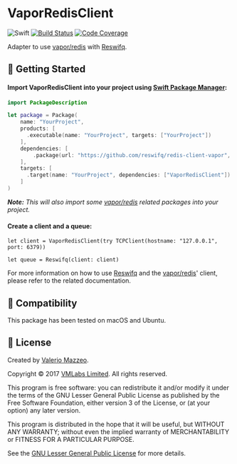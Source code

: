 # VaporRedisClient

![Swift](https://img.shields.io/badge/swift-4.0-brightgreen.svg)
[![Build Status](https://api.travis-ci.org/reswifq/redis-client-vapor.svg?branch=master)](https://travis-ci.org/reswifq/redis-client-vapor)
[![Code Coverage](https://codecov.io/gh/reswifq/redis-client-vapor/branch/master/graph/badge.svg)](https://codecov.io/gh/reswifq/redis-client-vapor)

Adapter to use [vapor/redis](https://github.com/vapor/redis) with [Reswifq](https://github.com/reswifq/reswifq).

## 🏁 Getting Started

#### Import VaporRedisClient into your project using [Swift Package Manager](https://swift.org/package-manager):

``` swift
import PackageDescription

let package = Package(
    name: "YourProject",
    products: [
      .executable(name: "YourProject", targets: ["YourProject"])
    ],
    dependencies: [
        .package(url: "https://github.com/reswifq/redis-client-vapor", .upToNextMajor(from: "1.2.0"))
    ],
    targets: [
      .target(name: "YourProject", dependencies: ["VaporRedisClient"])
    ]
)
```

_**Note:** This will also import some [vapor/redis](https://github.com/vapor/redis) related packages into your project._

#### Create a client and a queue:

```
let client = VaporRedisClient(try TCPClient(hostname: "127.0.0.1", port: 6379))

let queue = Reswifq(client: client)
```

For more information on how to use [Reswifq](https://github.com/reswifq/reswifq) and the [vapor/redis](https://github.com/vapor/redis)' client, please refer to the related documentation.

## 🔧 Compatibility

This package has been tested on macOS and Ubuntu.

## 📖 License

Created by [Valerio Mazzeo](https://github.com/valeriomazzeo).

Copyright © 2017 [VMLabs Limited](https://www.vmlabs.it). All rights reserved.

This program is free software: you can redistribute it and/or modify
it under the terms of the GNU Lesser General Public License as published by
the Free Software Foundation, either version 3 of the License, or
(at your option) any later version.

This program is distributed in the hope that it will be useful,
but WITHOUT ANY WARRANTY; without even the implied warranty of
MERCHANTABILITY or FITNESS FOR A PARTICULAR PURPOSE.

See the [GNU Lesser General Public License](http://www.gnu.org/licenses) for more details.
